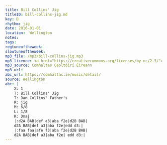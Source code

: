 ```yaml
---
title: Bill Collins' Jig
titleID: bill-collins-jig.md
key: D
rhythm: jig
date: 2016-01-01
location:  Wellington
notes:
tags: 
regtuneoftheweek:
slowtuneoftheweek:
mp3_file: /mp3/bill-collins-jig.mp3
mp3_licence: <a href="https://creativecommons.org/licenses/by-nc/2.5/">CC-BY-NC-2.5</a>
mp3_source: Comhaltas Ceoltóirí Éireann
mp3_url: 
abc_url: https://comhaltas.ie/music/detail/
source: Wellington
abc: |
    X: 1
    T: Bill Collins' Jig
    T: Dan Collins' Father's
    R: jig
    M: 6/8
    L: 1/8
    K: Dmaj
    |:d2A BAB|def a3|aba f2e|d2B BAB|
    d2A BAB|def a3|aba f2e|edd d3:|
    |:faa faa|afe f3|aba f2e|d2B BAB|
    d2A BAB|def a3|aba f2e| edd d3:|    
---
```

